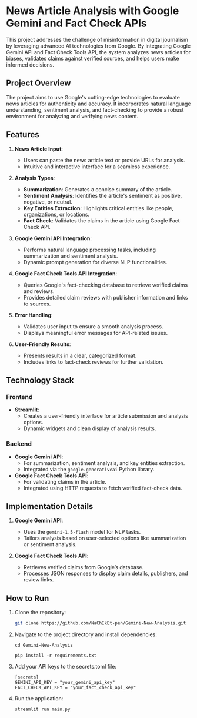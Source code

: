 # News Article Analysis with Google Gemini and Fact Check APIs

This project addresses the challenge of misinformation in digital journalism by leveraging advanced AI technologies from Google. By integrating Google Gemini API and Fact Check Tools API, the system analyzes news articles for biases, validates claims against verified sources, and helps users make informed decisions.

## Project Overview

The project aims to use Google's cutting-edge technologies to evaluate news articles for authenticity and accuracy. It incorporates natural language understanding, sentiment analysis, and fact-checking to provide a robust environment for analyzing and verifying news content.

## Features

1. **News Article Input**:

   - Users can paste the news article text or provide URLs for analysis.
   - Intuitive and interactive interface for a seamless experience.

2. **Analysis Types**:

   - **Summarization**: Generates a concise summary of the article.
   - **Sentiment Analysis**: Identifies the article's sentiment as positive, negative, or neutral.
   - **Key Entities Extraction**: Highlights critical entities like people, organizations, or locations.
   - **Fact Check**: Validates the claims in the article using Google Fact Check API.

3. **Google Gemini API Integration**:

   - Performs natural language processing tasks, including summarization and sentiment analysis.
   - Dynamic prompt generation for diverse NLP functionalities.

4. **Google Fact Check Tools API Integration**:

   - Queries Google's fact-checking database to retrieve verified claims and reviews.
   - Provides detailed claim reviews with publisher information and links to sources.

5. **Error Handling**:

   - Validates user input to ensure a smooth analysis process.
   - Displays meaningful error messages for API-related issues.

6. **User-Friendly Results**:
   - Presents results in a clear, categorized format.
   - Includes links to fact-check reviews for further validation.

## Technology Stack

### Frontend

- **Streamlit**:
  - Creates a user-friendly interface for article submission and analysis options.
  - Dynamic widgets and clean display of analysis results.

### Backend

- **Google Gemini API**:
  - For summarization, sentiment analysis, and key entities extraction.
  - Integrated via the `google.generativeai` Python library.
- **Google Fact Check Tools API**:
  - For validating claims in the article.
  - Integrated using HTTP requests to fetch verified fact-check data.

## Implementation Details

1. **Google Gemini API**:

   - Uses the `gemini-1.5-flash` model for NLP tasks.
   - Tailors analysis based on user-selected options like summarization or sentiment analysis.

2. **Google Fact Check Tools API**:
   - Retrieves verified claims from Google’s database.
   - Processes JSON responses to display claim details, publishers, and review links.

## How to Run

1. Clone the repository:

   ```bash
   git clone https://github.com/NaChIkEt-pen/Gemini-New-Analysis.git
   ```

2. Navigate to the project directory and install dependencies:

   ```
   cd Gemini-New-Analysis
   ```

   ```
   pip install -r requirements.txt
   ```

3. Add your API keys to the secrets.toml file:

   ```
   [secrets]
   GEMINI_API_KEY = "your_gemini_api_key"
   FACT_CHECK_API_KEY = "your_fact_check_api_key"
   ```

4. Run the application:
   ```
   streamlit run main.py
   ```
